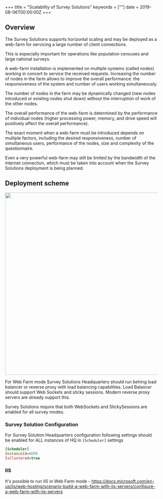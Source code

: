 +++
title = "Scalability of Survey Solutions"
keywords = [""]
date = 2019-08-06T00:00:00Z
+++

## Overview

The Survey Solutions supports horizontal scaling and may be
deployed as a web-farm for servicing a large number of
client connections.

This is especially important for operations like population
censuses and large national surveys.

A web-farm installation is implemented on multiple systems
(called nodes) working in concert to service the received
requests. Increasing the number of nodes in the farm allows
to improve the overall performance: the responsiveness of
the system and number of users working simultaneously.

The number of nodes in the farm may be dynamically changed
(new nodes introduced or existing nodes shut down) without
the interruption of work of the other nodes.

The overall performance of the web-farm is determined by
the performance of individual nodes (higher processing
power, memory, and drive speed will positively affect the
overall performance).

The exact moment when a web-farm must be introduced depends
on multiple factors, including the desired responsiveness,
number of simultaneous users, performance of the nodes, size
and complexity of the questionnaire.

Even a very powerful web-farm may still be limited by the
bandwidth of the internet connection, which must be taken
into account when the Survey Solutions deployment is being
planned.

## Deployment scheme

<center><IMG src="../images/hq_farm.png" width="600px" /></center>

For Web Farm mode Survey Solutions Headquarters should run behing load balancer or reverse proxy with load balancing capabilities. Load Balancer should support Web Sockets and sticky sessions. Modern reverse proxy servers are already support this.

Survey Solutions require that both WebSockets and StickySessions are enabled for all survey modes.

### Survey Solution Configuration

For Survey Solution Headquarters configuration following settings should be enabled for ALL instances of HQ in `[Scheduler]` settings

```ini
[Scheduler]
InstanceId=AUTO
IsClustered=true
```

### IIS

It's possible to run IIS in Web Farm mode - <https://docs.microsoft.com/en-us/iis/web-hosting/scenario-build-a-web-farm-with-iis-servers/configure-a-web-farm-with-iis-servers>
